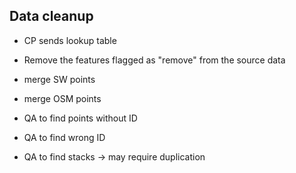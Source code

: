 ## Data cleanup

- CP sends lookup table
- Remove the features flagged as "remove" from the source data
- merge SW points
- merge OSM points

- QA to find points without ID
- QA to find wrong ID
- QA to find stacks -> may require duplication
